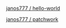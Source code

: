 [janos777 / hello-world](https://github.com/janos777/hello-world)

[janos777 / patchwork](https://github.com/janos777/patchwork)


